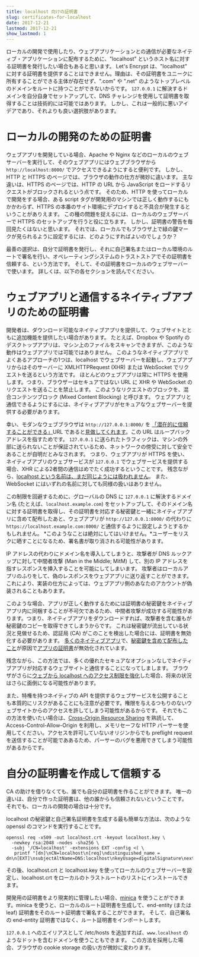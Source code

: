 ```yaml
---
title: localhost 向けの証明書
slug: certificates-for-localhost
date: 2017-12-21
lastmod: 2017-12-21
show_lastmod: 1
---
```



ローカルの開発で使用したり、ウェブアプリケーションとの通信が必要なネイティブ・アプリケーションに配布するために、"localhost" というホスト名に対する証明書を発行したい場合もあると思います。 Let's Encrypt は、"localhost" に対する証明書を提供することはできません。理由は、その証明書をユニークに所有することができる主体が存在せず、".com" や ".net" のようなトップレベルのドメインをルートに持つことができないからです。 `127.0.0.1` に解決するドメインを自分自身でセットアップして、DNS チャレンジを使用して証明書を取得することは技術的には可能ではあります。 しかし、これは一般的に悪いアイデアであり、それよりも良い選択肢があります。

# ローカルの開発のための証明書

ウェブアプリを開発している場合、Apache や Nginx などのローカルのウェブサーバーを実行して、そのウェブアプリにはウェブブラウザから `http://localhost:8000/` でアクセスできるようにすると便利です。 しかし、HTTP と HTTPS のページでは、ブラウザの動作の仕方が微妙に違います。 主な違いは、HTTPS のページでは、HTTP の URL から JavaScript をロードするリクエストがブロックされるという点です。 そのため、HTTP を使ってローカルで開発をする場合、ある script タグが開発用のマシンでは正しく動作するにもかかわらず、HTTPS の本番のサイト環境にデプロイすると不具合が発生するということがありえます。 この種の問題を捉えるには、ローカルのウェブサーバーで HTTPS のセットアップを行うと役に立ちます。 しかし、証明書の警告を毎回見たくはないと思います。 それでは、ローカルでもブラウザ上で緑の鍵マークが見られるように設定するには、どのようにすればよいのでしょうか？

最善の選択は、自分で証明書を発行し、それに自己署名またはローカル環境のルートで署名を行い、オペレーティングシステムのトラストストアでその証明書を信頼する、という方法です。 そして、その証明書をローカルのウェブサーバーで使います。 詳しくは、以下の各セクションを読んでください。

# ウェブアプリと通信するネイティブアプリのための証明書

開発者は、ダウンロード可能なネイティブアプリを提供して、ウェブサイトとともに追加機能を提供したい場合があります。 たとえば、Dropbox や Spotify のデスクトップアプリは、マシン上のファイルをスキャンできますが、このような動作はウェブアプリでは可能ではありません。 このようなネイティブアプリでよくあるアプローチの1つは、localhost でウェブサーバーを起動し、ウェブアプリからはそのサーバーに XMLHTTPRequest (XHR) または WebSocket でリクエストを送るという方法です。 ほとんどのウェブアプリは常に HTTPS を使用します。つまり、ブラウザーはセキュアではない URL に XHR や WebSocket のリクエストを送ることを禁止します。 このようなリクエストのブロックを、混合コンテンツブロック (Mixed Content Blocking) と呼びます。 ウェブアプリと通信できるようにするには、ネイティブアプリがセキュアなウェブサーバーを提供する必要があります。

幸い、モダンなウェブブラウザは `http://127.0.0.1:8000/` を [「潜在的に信頼することができる」](https://www.w3.org/TR/secure-contexts/#is-origin-trustworthy)URL であると[見做してくれます](https://bugs.chromium.org/p/chromium/issues/detail?id=607878)。この URL はループバックアドレスを指すためです。 `127.0.0.1` に送られたトラフィックは、マシンの外部に送られないことが保証されているため、ネットワークの傍受に対して安全であることが自明だとみなされます。 つまり、ウェブアプリが HTTPS を使い、ネイティブアプリのウェブサービスが `127.0.0.1` でウェブサービスを提供する場合、XHR による2者間の通信はめでたく成功するということです。 残念ながら、[localhost という名前は、まだ同じようには扱われません](https://tools.ietf.org/html/draft-ietf-dnsop-let-localhost-be-localhost-02)。 また、WebSocket にはいずれの名前に対しても同様の扱いはありません。

この制限を回避するために、グローバルの DNS に `127.0.0.1` に解決するドメイン名 (たとえば、`localhost.example.com`) をセットアップして、そのドメイン名に対する証明書を取得し、その証明書を対応する秘密鍵と一緒にネイティブアプリに含めて配布したあと、ウェブアプリが `http://127.0.0.1:8000/` の代わりに `https://localhost.example.com:8000/` と通信するように設定しようとするかもしれません。 *このようなことは絶対にしてはいけません。*ユーザーをリスクに晒すことになるため、署名書が取り消される可能性があります。

IP アドレスの代わりにドメイン名を導入してしまうと、攻撃者が DNS ルックアップに対して中間者攻撃 (Man in the Middle; MitM) して、別の IP アドレスを指すレスポンスを挿入することを可能にしてしまいます。 攻撃者はローカルアプリのふりをして、偽のレスポンスをウェブアプリに送り返すことができます。これにより、実装の仕方によっては、ウェブアプリ側のあなたのアカウントが偽装されることもあります。

このような場合、アプリが正しく動作するためには証明書の秘密鍵をネイティブアプリ内に同梱することが不可欠であるため、中間者攻撃が成功する可能性があります。つまり、ネイティブアプリをダウンロードすれば、攻撃者を含む誰もが秘密鍵のコピーを取得できてしまうからです。 これは秘密鍵が流出している状況と見做せるため、認証局 (CA) がこのことを検出した場合には、証明書を無効化する必要があります。 [多くのネイティブアプリ](https://groups.google.com/d/msg/mozilla.dev.security.policy/eV89JXcsBC0/wsj5zpbbAQAJ)で、[秘密鍵を含めて配布したこと](https://groups.google.com/d/msg/mozilla.dev.security.policy/pk039T_wPrI/tGnFDFTnCQAJ)が原因で[アプリの証明書](https://groups.google.com/d/msg/mozilla.dev.security.policy/T6emeoE-lCU/-k-A2dEdAQAJ)が無効化されています。

残念ながら、この方法では、多くの優れたセキュアなオプションなしでネイティブアプリが対応するウェブサイトと通信することになってしまします。 ブラウザがさらに[ウェブから localhost へのアクセス制限を強化](https://bugs.chromium.org/p/chromium/issues/detail?id=378566)した場合、将来の状況はさらに面倒になる可能性があります。

また、特権を持つネイティブの API を提供するウェブサービスを公開することも本質的にリスクがあることにも注意が必要です。権限を与えるつもりのないウェブサイトからのアクセスを許してしまう可能性があるからです。 それでもこの方法を使いたい場合は、[Cross-Origin Resource Sharing](https://developer.mozilla.org/en-US/docs/Web/HTTP/CORS) を熟読して、Access-Control-Allow-Origin を利用し、メモリセーフな HTTP パーサーを使用してください。アクセスを許可していないオリジンからでも preflight request を送信することが可能でああるため、パーサーのバグを悪用できてしまう可能性があるからです。

# 自分の証明書を作成して信頼する

CA の助けを借りなくても、誰でも自分の証明書を作ることができます。 唯一の違いは、自分で作った証明書は、他の誰からも信頼されないということです。 それでも、ローカルの開発の場合は十分です。

localhost の秘密鍵と自己署名証明書を生成する最も簡単な方法は、次のような openssl のコマンドを実行することです。

    openssl req -x509 -out localhost.crt -keyout localhost.key \
      -newkey rsa:2048 -nodes -sha256 \
      -subj '/CN=localhost' -extensions EXT -config <( \
       printf "[dn]\nCN=localhost\n[req]\ndistinguished_name = dn\n[EXT]\nsubjectAltName=DNS:localhost\nkeyUsage=digitalSignature\nextendedKeyUsage=serverAuth")

その後、localhost.crt と localhost.key を使ってローカルのウェブサーバーを設定し、localhost.crt をローカルのトラストルートのリストにインストールできます。

開発用の証明書をより現実的に管理したい場合、[minica](https://github.com/jsha/minica) を使うことができます。minica を使うと、ローカルのルート証明書を生成して、end-entity (または leaf) 証明書をそのルート証明書で署名することができます。 そして、自己署名の end-entity 証明書ではなく、ルート証明書をインポートします。

`127.0.0.1` へのエイリアスとして /etc/hosts を追加すれば、`www.localhost` のようなドットを含むドメインを使うこともできます。 この方法を採用した場合、ブラウザの cookie storage の扱い方が微妙に変わります。
